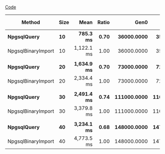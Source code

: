[Code](https://github.com/SoftStoneDevelop/Gedaq.Npgsql/blob/main/Src/NpgsqlBenchmark/Benchmarks/BinaryImportMap.cs)

|             Method | Size |       Mean | Ratio |        Gen0 |        Gen1 |       Gen2 | Allocated | Alloc Ratio |
|------------------- |----- |-----------:|------:|------------:|------------:|-----------:|----------:|------------:|
|        **NpgsqlQuery** |   **10** |   **785.3 ms** |  **0.70** |  **36000.0000** |  **35000.0000** | **13000.0000** | **237.47 MB** |        **1.00** |
| NpgsqlBinaryImport |   10 | 1,122.1 ms |  1.00 |  36000.0000 |  35000.0000 | 13000.0000 | 237.48 MB |        1.00 |
|                    |      |            |       |             |             |            |           |             |
|        **NpgsqlQuery** |   **20** | **1,634.9 ms** |  **0.70** |  **73000.0000** |  **72000.0000** | **27000.0000** | **474.93 MB** |        **1.00** |
| NpgsqlBinaryImport |   20 | 2,334.4 ms |  1.00 |  73000.0000 |  72000.0000 | 27000.0000 | 474.96 MB |        1.00 |
|                    |      |            |       |             |             |            |           |             |
|        **NpgsqlQuery** |   **30** | **2,491.4 ms** |  **0.74** | **111000.0000** | **110000.0000** | **43000.0000** | **712.41 MB** |        **1.00** |
| NpgsqlBinaryImport |   30 | 3,379.8 ms |  1.00 | 111000.0000 | 110000.0000 | 43000.0000 | 712.43 MB |        1.00 |
|                    |      |            |       |             |             |            |           |             |
|        **NpgsqlQuery** |   **40** | **3,234.1 ms** |  **0.68** | **148000.0000** | **147000.0000** | **55000.0000** | **949.87 MB** |        **1.00** |
| NpgsqlBinaryImport |   40 | 4,773.5 ms |  1.00 | 148000.0000 | 147000.0000 | 55000.0000 | 949.85 MB |        1.00 |
